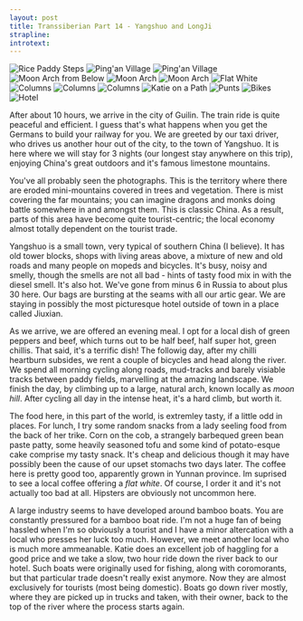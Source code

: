 ```yaml
---
layout: post 
title: Transsiberian Part 14 - Yangshuo and LongJi
strapline:
introtext:
---
```


![Rice Paddy Steps](https://farm8.staticflickr.com/7693/17034900612_b0942e074f.jpg)
![Ping'an Village](https://farm9.staticflickr.com/8792/16848822430_81910e50d3.jpg)
![Ping'an Village](https://farm9.staticflickr.com/8800/17034896792_604f696703.jpg)
![Moon Arch from Below](https://farm9.staticflickr.com/8745/17023698262_3ea8427dd4.jpg)
![Moon Arch](https://farm8.staticflickr.com/7595/16838939709_923a0d80cb.jpg)
![Moon Arch](https://farm8.staticflickr.com/7616/17023718992_717eea24e3.jpg)
![Flat White](https://farm9.staticflickr.com/8723/16999109306_28928bb4b4.jpg)
![Columns](https://farm9.staticflickr.com/8734/17023685182_58e56c1a40.jpg)
![Columns](https://farm9.staticflickr.com/8686/16999183586_c3c0b10f9d.jpg)
![Columns](https://farm8.staticflickr.com/7655/17023744642_cbb4c6f237.jpg)
![Katie on a Path](https://farm9.staticflickr.com/8713/16404951563_52ce89dbd1.jpg)
![Punts](https://farm8.staticflickr.com/7607/16404961953_300294e242.jpg)
![Bikes](https://farm9.staticflickr.com/8714/16837581060_67bae24f0f.jpg)
![Hotel](https://farm9.staticflickr.com/8713/16838880309_53335e2c93.jpg)

After about 10 hours, we arrive in the city of Guilin. The train ride is quite peaceful and efficient. I guess that's what happens when you get the Germans to build your railway for you. We are greeted by our taxi driver, who drives us another hour out of the city, to the town of Yangshuo. It is here where we will stay for 3 nights (our longest stay anywhere on this trip), enjoying China's great outdoors and it's famous limestone mountains.

You've all probably seen the photographs. This is the territory where there are eroded mini-mountains covered in trees and vegetation. There is mist covering the far mountains; you can imagine dragons and monks doing battle somewhere in and amongst them. This is classic China. As a result, parts of this area have become quite tourist-centric; the local economy almost totally dependent on the tourist trade. 

Yangshuo is a small town, very typical of southern China (I believe). It has old tower blocks, shops with living areas above, a mixture of new and old roads and many people on mopeds and bicycles. It's busy, noisy and smelly, though the smells are not all bad - hints of tasty food mix in with the diesel smell. It's also hot. We've gone from minus 6 in Russia to about plus 30 here. Our bags are bursting at the seams with all our artic gear. We are staying in possibly the most picturesque hotel outside of town in a place called Jiuxian.

As we arrive, we are offered an evening meal. I opt for a local dish of green peppers and beef, which turns out to be half beef, half super hot, green chillis. That said, it's a terrific dish! The followig day, after my chilli heartburn subsides, we rent a couple of bicycles and head along the river. We spend all morning cycling along roads, mud-tracks and barely visiable tracks between paddy fields, marvelling at the amazing landscape. We finish the day, by climbing up to a large, natural arch, known locally as *moon hill*. After cycling all day in the intense heat, it's a hard climb, but worth it.

The food here, in this part of the world, is extremley tasty, if a little odd in places. For lunch, I try some random snacks from a lady seeling food from the back of her trike. Corn on the cob, a strangely barbequed green bean paste patty, some heavily seasoned tofu and some kind of potato-esque cake comprise my tasty snack. It's cheap and delicious though it may have possibly been the cause of our upset stomachs two days later. The coffee here is pretty good too, apparently grown in Yunnan province. Im suprised to see a local coffee offering a *flat white*. Of course, I order it and it's not actually too bad at all. Hipsters are obviously not uncommon here.

A large industry seems to have developed around bamboo boats. You are constantly pressured for a bamboo boat ride. I'm not a huge fan of being hassled when I'm so obviously a tourist and I have a minor altercation with a local who presses her luck too much. However, we meet another local who is much more ammeanable. Katie does an excellent job of haggling for a good price and we take a slow, two hour ride down the river back to our hotel. Such boats were originally used for fishing, along with coromorants, but that particular trade doesn't really exist anymore. Now they are almost exclusively for tourists (most being domestic). Boats go down river mostly, where they are picked up in trucks and taken, with their owner, back to the top of the river where the process starts again.


